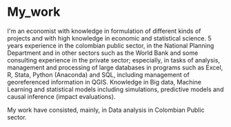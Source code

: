 # My_work
I'm an economist with knowledge in formulation of different kinds of projects and with high knowledge in economic and statistical science. 5 years experience in the colombian public sector, in the National Planning Department and in other sectors such as the World Bank and some consulting experience in the private sector; especially, in tasks of analysis, management and processing of large databases in programs such as Excel, R, Stata, Python (Anaconda) and SQL, including management of georeferenced information in QGIS. Knowledge in Big data, Machine Learning and statistical models including simulations, predictive models and causal inference (impact evaluations).

My work have consisted, mainly, in Data analysis in Colombian Public sector. 
